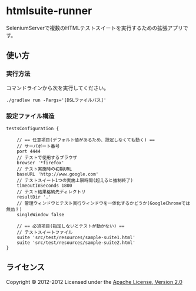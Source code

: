 htmlsuite-runner
======================
SeleniumServerで複数のHTMLテストスイートを実行するための拡張アプリです。
 
使い方
------
### 実行方法 ###
コマンドラインから次を実行してください。

	./gradlew run -Pargs='[DSLファイルパス]'

### 設定ファイル構造 ###
	testsConfiguration {

		// == 任意項目(デフォルト値があるため、設定しなくても動く) ==
		// サーバポート番号
		port 4444
		// テストで使用するブラウザ
		browser '*firefox'
		// テスト実施時の初期URL
		baseURL 'http://www.google.com'
		// テストスイート1つの実施上限時間(超えると強制終了)
		timeoutInSeconds 1800
		// テスト結果格納先ディレクトリ
		resultDir '.'
		// 管理ウィンドウとテスト実行ウィンドウを一体化するかどうか(GoogleChromeでは無効？)
		singleWindow false

		// == 必須項目(指定しないとテストが動かない) ==
		// テストスイートファイル
		suite 'src/test/resources/sample-suite1.html'
		suite 'src/test/resources/sample-suite2.html'
	}

ライセンス
----------
Copyright &copy; 2012-2012
Licensed under the [Apache License, Version 2.0][Apache]
 
[Apache]: http://www.apache.org/licenses/LICENSE-2.0
